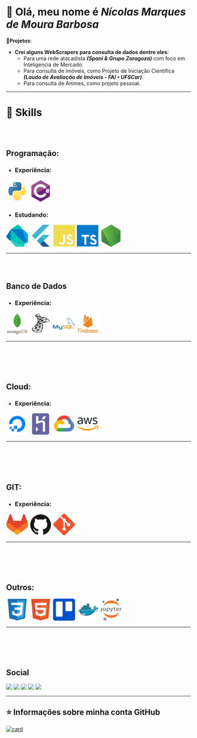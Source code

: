 # :pushpin: Olá, meu nome é ***Nícolas Marques de Moura Barbosa***

>

:file_folder:<strong>Projetos</strong>:
  - **Crei alguns WebScrapers para consulta de dados dentre eles**:
    - Para uma rede atacadista ***(Spani & Grupo Zaragoza)*** com foco em Inteligencia de Mercado.
    - Para consulta de imóveis, como Projeto de Iniciação Científica ***(Laudo de Avaliação de Imóveis - FAI • UFSCar)***.
    - Para consulta de Animes, como projeto pessoal.
     


----


# 🚀 Skills

<br><br/>
## Programação:

 
- ### Experiência:
<code><img height="60" src="https://raw.githubusercontent.com/devicons/devicon/master/icons/python/python-original.svg" alt="Python"/></code>
<code><img height="60" src="https://raw.githubusercontent.com/devicons/devicon/master/icons/csharp/csharp-original.svg" alt="CSharp"/></code>
 
- ### Estudando:
<code><img height="60" src="https://raw.githubusercontent.com/devicons/devicon/master/icons/dart/dart-original.svg" alt="Dart"/></code>
<code><img height="60" src="https://raw.githubusercontent.com/devicons/devicon/master/icons/flutter/flutter-original.svg" alt="Flutter"/></code>
<code><img height="60" src="https://raw.githubusercontent.com/devicons/devicon/master/icons/javascript/javascript-plain.svg" alt="JavaScript"/></code>
<code><img height="60" src="https://raw.githubusercontent.com/devicons/devicon/master/icons/typescript/typescript-plain.svg" alt="TypeScript"/></code>
<code><img height="60" src="https://raw.githubusercontent.com/devicons/devicon/master/icons/nodejs/nodejs-original.svg" alt="NodeJS"/></code>

---
<br><br/>
## Banco de Dados
- ### Experiência:
<code><img height="60" src="https://raw.githubusercontent.com/devicons/devicon/master/icons/mongodb/mongodb-original-wordmark.svg" alt="MongoDB"/></code>
<code><img height="60" src="https://raw.githubusercontent.com/devicons/devicon/master/icons/microsoftsqlserver/microsoftsqlserver-plain.svg" alt="SQL Server"/></code>
<code><img height="60" src="https://raw.githubusercontent.com/devicons/devicon/master/icons/mysql/mysql-original-wordmark.svg" alt="MySQL"/></code>
<code><img height="60" src="https://raw.githubusercontent.com/devicons/devicon/master/icons/firebase/firebase-plain-wordmark.svg" alt="Firebase"/></code>

---
<br><br/>
<br><br/>
## Cloud:
- ### Experiência:
<code><img height="60" src="https://raw.githubusercontent.com/devicons/devicon/master/icons/digitalocean/digitalocean-original.svg" alt="DigitalOcean"/></code>
<code><img height="60" src="https://raw.githubusercontent.com/devicons/devicon/master/icons/heroku/heroku-plain.svg" alt="Heroku"/></code>
<code><img height="60" src="https://raw.githubusercontent.com/devicons/devicon/master/icons/googlecloud/googlecloud-original.svg" alt="GoogleCloud"/></code>
<code><img height="60" src="https://raw.githubusercontent.com/devicons/devicon/master/icons/amazonwebservices/amazonwebservices-original.svg" alt="AWS"/></code>

---
<br><br/>
<br><br/>
## GIT:
- ### Experiência:
<code><img height="60" src="https://raw.githubusercontent.com/devicons/devicon/master/icons/gitlab/gitlab-original.svg" alt="GitLab"/></code>
<code><img height="60" src="https://raw.githubusercontent.com/devicons/devicon/master/icons/github/github-original.svg" alt="GitHub"/></code>
<code><img height="60" src="https://raw.githubusercontent.com/devicons/devicon/master/icons/git/git-original.svg" alt="Git"/></code>

---
<br><br/>
<br><br/>
## Outros:
<code><img height="60" src="https://github.com/devicons/devicon/blob/master/icons/css3/css3-original.svg" alt="CSS3"/></code>
<code><img height="60" src="https://raw.githubusercontent.com/devicons/devicon/master/icons/html5/html5-original.svg" alt="HTML5"/></code>
<code><img height="60" src="https://raw.githubusercontent.com/devicons/devicon/master/icons/trello/trello-plain.svg" alt="Trello"/></code>
<code><img height="60" src="https://raw.githubusercontent.com/devicons/devicon/master/icons/docker/docker-original.svg" alt="Docker"/></code>
<code><img height="60" src="https://raw.githubusercontent.com/devicons/devicon/master/icons/jupyter/jupyter-original-wordmark.svg" alt="JupyterNotebook"/></code>

---
<br><br/>
<br><br/>
## Social
<p align="left">
  <a target="_blank"href="mailto:nikorasu.mmb@gmail.com" alt="GMAIL">
  <img src="https://img.shields.io/badge/-nicolas.mmb@hotmail.com-0072c6?style=flat-square&labelColor=0072c6&logo=gmail&logoColor=white&link="nikorasu.mmb@gmail.com" /></a>

  <a target="_blank" href="https://www.linkedin.com/in/nicolasmmb/" alt="Linkedin">
  <img src="https://img.shields.io/badge/-nicolasmmb-0e76a8?style=flat-square&logo=Linkedin&logoColor=white"/></a>

  <a target="_blank" href="https://api.whatsapp.com/send?phone=5512991126441&text=Ol%C3%A1!!!%20Sou%20o%20N%C3%ADcolas" alt="WhatsApp">
  <img src="https://img.shields.io/badge/-WhatsApp-25d366?style=flat-square&labelColor=25d366&logo=whatsapp&logoColor=white"/></a>

  <a target="_blank" href="https://www.facebook.com/nicolasmmb/" alt="Facebook">
  <img src="https://img.shields.io/badge/-nicolasmmb-3b5998?style=flat-square&labelColor=3b5998&logo=facebook&logoColor=white"/></a>

  <a target="_blank" href="https://www.instagram.com/nicolas.mmb/" alt="Instagram">
  <img src="https://img.shields.io/badge/-nicolas.mmb-DF0174?style=flat-square&labelColor=DF0174&logo=instagram&logoColor=white"/></a>
</p>  

---

## ⭐ Informações sobre minha conta GitHub
[![card](https://github-readme-stats.vercel.app/api?username=nicolasmmb&theme=tokyonight)](https://github.com/nicolasmmb/)

